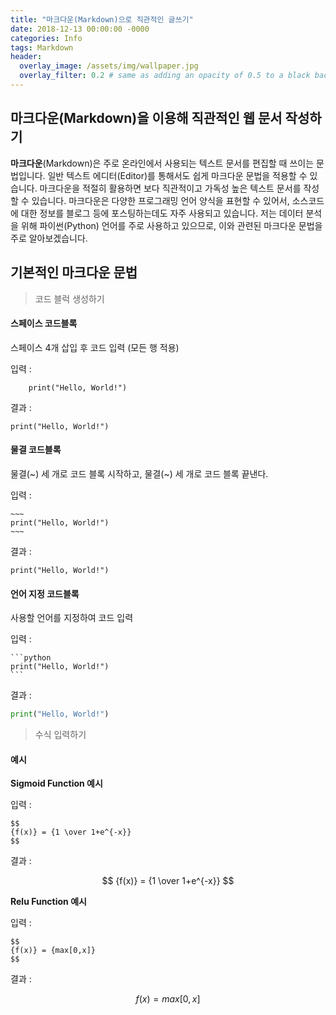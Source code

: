 ```yaml
---
title: "마크다운(Markdown)으로 직관적인 글쓰기"
date: 2018-12-13 00:00:00 -0000
categories: Info
tags: Markdown
header:
  overlay_image: /assets/img/wallpaper.jpg
  overlay_filter: 0.2 # same as adding an opacity of 0.5 to a black background
---
```

## 마크다운(Markdown)을 이용해 직관적인 웹 문서 작성하기

**마크다운**(Markdown)은 주로 온라인에서 사용되는 텍스트 문서를 편집할 때 쓰이는 문법입니다. 일반 텍스트 에디터(Editor)를 통해서도 쉽게 마크다운 문법을 적용할 수 있습니다. 마크다운을 적절히 활용하면 보다 직관적이고 가독성 높은 텍스트 문서를 작성할 수 있습니다. 마크다운은 다양한 프로그래밍 언어 양식을 표현할 수 있어서, 소스코드에 대한 정보를 블로그 등에 포스팅하는데도 자주 사용되고 있습니다. 저는 데이터 분석을 위해 파이썬(Python) 언어를 주로 사용하고 있으므로, 이와 관련된 마크다운 문법을 주로 알아보겠습니다.

## 기본적인 마크다운 문법

> 코드 블럭 생성하기

#### **스페이스 코드블록**
스페이스 4개 삽입 후 코드 입력 (모든 행 적용)

입력 :

~~~
    print("Hello, World!")
~~~

결과 :

    print("Hello, World!")

#### **물결 코드블록**
물결(~) 세 개로 코드 블록 시작하고, 물결(~) 세 개로 코드 블록 끝낸다.

입력 :

    ~~~
    print("Hello, World!")
    ~~~

결과 :

~~~
print("Hello, World!")
~~~

#### **언어 지정 코드블록**
사용할 언어를 지정하여 코드 입력

입력 :

~~~
```python
print("Hello, World!")
```
~~~

결과 :

```python
print("Hello, World!")
```


>수식 입력하기

#### **예시**

**Sigmoid Function 예시**

입력 :

~~~
$$
{f(x)} = {1 \over 1+e^{-x}}
$$
~~~

결과 :

$$
{f(x)} = {1 \over 1+e^{-x}}
$$


**Relu Function 예시**

입력 :

~~~
$$
{f(x)} = {max[0,x]}
$$
~~~

결과 :

$$
{f(x)} = {max[0,x]}
$$
